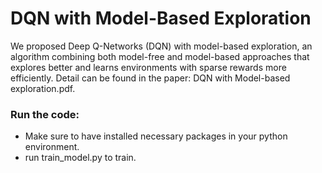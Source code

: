 # DQN with Model-Based Exploration
We proposed Deep Q-Networks (DQN) with model-based exploration, an algorithm
combining both model-free and model-based approaches that
explores better and learns environments with sparse rewards more efficiently.
Detail can be found in the paper: DQN with Model-based exploration.pdf.

### Run the code:
- Make sure to have installed necessary packages in your python environment.
- run train_model.py to train.


